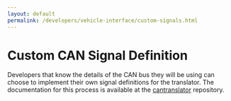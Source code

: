 ```yaml
---
layout: default
permalink: /developers/vehicle-interface/custom-signals.html
---
```


Custom CAN Signal Definition
=============

Developers that know the details of the CAN bus they will be using can choose to
implement their own signal definitions for the translator. The documentation for
this process is available at the [cantranslator][] repository.

[cantranslator]: https://github.com/openxc/cantranslator
